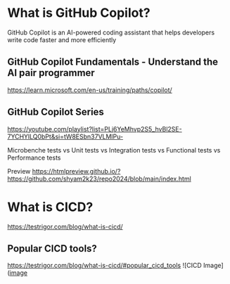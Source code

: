 
# What is GitHub Copilot?
GitHub Copilot is an AI-powered coding assistant that helps developers write code faster and more efficiently

## GitHub Copilot Fundamentals - Understand the AI pair programmer
https://learn.microsoft.com/en-us/training/paths/copilot/

## GitHub Copilot Series
https://youtube.com/playlist?list=PLj6YeMhvp2S5_hvBl2SE-7YCHYlLQ0bPt&si=tW8ESbn37VLMlPu-


Microbenche tests vs Unit tests vs Integration tests vs Functional tests vs Performance tests

Preview
https://htmlpreview.github.io/?https://github.com/shyam2k23/repo2024/blob/main/index.html

# What is CICD?
https://testrigor.com/blog/what-is-cicd/
## Popular CICD tools?
https://testrigor.com/blog/what-is-cicd/#popular_cicd_tools
![CICD Image]([image](https://testrigor.com/wp-content/uploads/2023/12/CICD-Tools.png)
